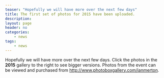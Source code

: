 ```yaml
---
teaser: "Hopefully we will have more over the next few days"
title: The first set of photos for 2015 have been uploaded.
description:
layout: page
header: no
categories:
    - news
tags:
    - news
---
```


Hopefully we will have more over the next few days. Click the photos in the **2015** gallery to the right to see bigger versions. Photos from the event can be viewed and purchased from <http://www.photoboxgallery.com/ianmerton>.
